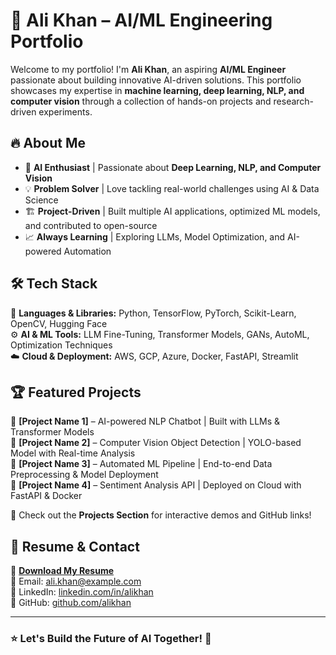 # 🚀 Ali Khan – AI/ML Engineering Portfolio  

Welcome to my portfolio! I'm **Ali Khan**, an aspiring **AI/ML Engineer** passionate about building innovative AI-driven solutions. This portfolio showcases my expertise in **machine learning, deep learning, NLP, and computer vision** through a collection of hands-on projects and research-driven experiments.  

## 🔥 About Me  
- 🧠 **AI Enthusiast** | Passionate about **Deep Learning, NLP, and Computer Vision**  
- 💡 **Problem Solver** | Love tackling real-world challenges using AI & Data Science  
- 🏗️ **Project-Driven** | Built multiple AI applications, optimized ML models, and contributed to open-source  
- 📈 **Always Learning** | Exploring LLMs, Model Optimization, and AI-powered Automation  

## 🛠️ Tech Stack  
🚀 **Languages & Libraries:** Python, TensorFlow, PyTorch, Scikit-Learn, OpenCV, Hugging Face  
⚙️ **AI & ML Tools:** LLM Fine-Tuning, Transformer Models, GANs, AutoML, Optimization Techniques  
☁️ **Cloud & Deployment:** AWS, GCP, Azure, Docker, FastAPI, Streamlit  

## 🏆 Featured Projects  
🔹 **[Project Name 1]** – AI-powered NLP Chatbot | Built with LLMs & Transformer Models  
🔹 **[Project Name 2]** – Computer Vision Object Detection | YOLO-based Model with Real-time Analysis  
🔹 **[Project Name 3]** – Automated ML Pipeline | End-to-end Data Preprocessing & Model Deployment  
🔹 **[Project Name 4]** – Sentiment Analysis API | Deployed on Cloud with FastAPI & Docker  

📂 Check out the **Projects Section** for interactive demos and GitHub links!  

## 📄 Resume & Contact  
📜 **[Download My Resume](#)**  
📧 Email: ali.khan@example.com  
🔗 LinkedIn: [linkedin.com/in/alikhan](#)  
🐙 GitHub: [github.com/alikhan](#)  

---

### ⭐ Let's Build the Future of AI Together! 🚀  


